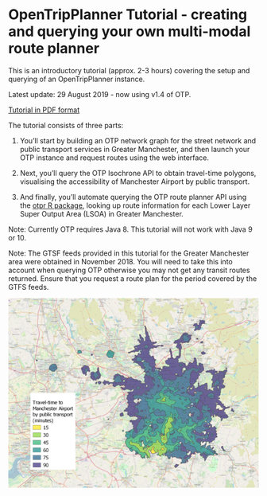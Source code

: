 # OpenTripPlanner Tutorial - creating and querying your own multi-modal route planner

This is an introductory tutorial (approx. 2-3 hours) covering the setup and querying of an OpenTripPlanner instance.

Latest update: 29 August 2019 - now using v1.4 of OTP.

[Tutorial in PDF format](https://github.com/marcusyoung/otp-tutorial/blob/master/intro-otp.pdf)

The tutorial consists of three parts:

1. You’ll start by building an OTP network graph for the street network and public transport services
in Greater Manchester, and then launch your OTP instance and request routes using the web
interface.

2. Next, you’ll query the OTP Isochrone API to obtain travel-time polygons, visualising the accessibility
of Manchester Airport by public transport.

3. And finally, you’ll automate querying the OTP route planner API using the [otpr R package](https://github.com/marcusyoung/otpr), looking up route information for each Lower Layer Super Output Area (LSOA) in Greater Manchester.

Note: Currently OTP requires Java 8. This tutorial will not work with Java 9 or 10.

Note: The GTSF feeds provided in this tutorial for the Greater Manchester area were obtained in November 2018. You will need to take this into account when querying OTP otherwise you may not get any transit routes returned. Ensure that you request a route plan for the period covered by the GTFS feeds.

![](images/airport-isochrone-readme.png)


